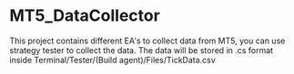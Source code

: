 # MT5_DataCollector

This project contains different EA's to collect data from MT5, you  can use strategy tester to collect the data.
The data will be stored in .cs format inside Terminal/Tester/(Build agent)/Files/TickData.csv

